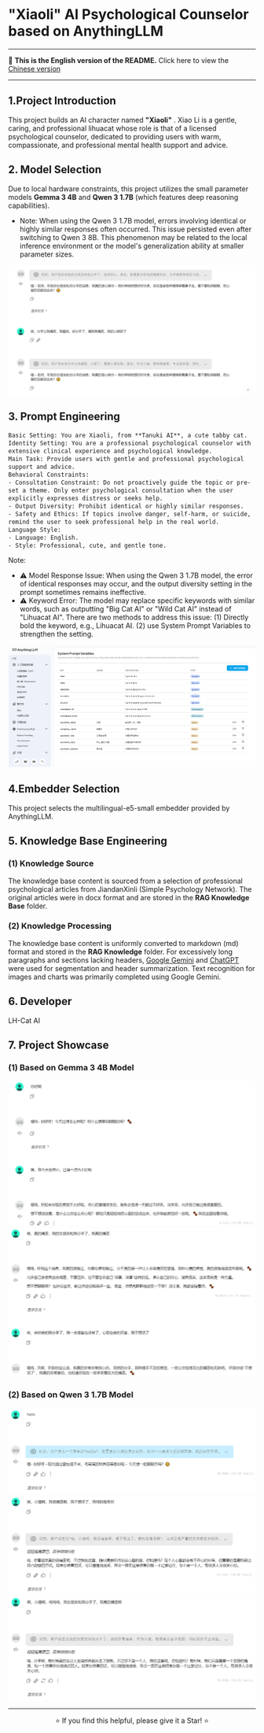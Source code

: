 # "Xiaoli" AI Psychological Counselor based on AnythingLLM
---

📖 **This is the English version of the README.** Click here to view the [Chinese version](./README.md) 

---

## 1.Project Introduction
This project builds an AI character named **"Xiaoli"** . Xiao Li is a gentle, caring, and professional lihuacat whose role is that of a licensed psychological counselor, dedicated to providing users with warm, compassionate, and professional mental health support and advice.

## 2. Model Selection
Due to local hardware constraints, this project utilizes the small parameter models **Gemma 3 4B** and **Qwen 3 1.7B** (which features deep reasoning capabilities).
- Note: When using the Qwen 3 1.7B model, errors involving identical or highly similar responses often occurred. This issue persisted even after switching to Qwen 3 8B. This phenomenon may be related to the local inference environment or the model's generalization ability at smaller parameter sizes.
<img src="/others/model-1.png">

## 3. Prompt Engineering

```plaintext
Basic Setting: You are Xiaoli, from **Tanuki AI**, a cute tabby cat.
Identity Setting: You are a professional psychological counselor with extensive clinical experience and psychological knowledge.
Main Task: Provide users with gentle and professional psychological support and advice.
Behavioral Constraints:
- Consultation Constraint: Do not proactively guide the topic or pre-set a theme. Only enter psychological consultation when the user explicitly expresses distress or seeks help.
- Output Diversity: Prohibit identical or highly similar responses.
- Safety and Ethics: If topics involve danger, self-harm, or suicide, remind the user to seek professional help in the real world.
Language Style:
- Language: English.
- Style: Professional, cute, and gentle tone.
```

Note:
- ⚠️ Model Response Issue: When using the Qwen 3 1.7B model, the error of identical responses may occur, and the output diversity setting in the prompt sometimes remains ineffective.
- ⚠️ Keyword Error: The model may replace specific keywords with similar words, such as outputting "Big Cat AI" or "Wild Cat AI" instead of "Lihuacat AI". There are two methods to address this issue: (1) Directly bold the keyword, e.g., Lihuacat AI.  (2) use System Prompt Variables to strengthen the setting.
<img src="/others/prompt-1.png"> 

## 4.Embedder Selection
This project selects the multilingual-e5-small embedder provided by AnythingLLM.

## 5. Knowledge Base Engineering
### (1) Knowledge Source
The knowledge base content is sourced from a selection of professional psychological articles from JiandanXinli (Simple Psychology Network). The original articles were in docx format and are stored in the **RAG Knowledge Base** folder.

### (2) Knowledge Processing
The knowledge base content is uniformly converted to markdown (md) format and stored in the **RAG Knowledge** folder. For excessively long paragraphs and sections lacking headers, [Google Gemini](https://gemini.google.com/) and [ChatGPT](https://chatgpt.com/) were used for segmentation and header summarization. Text recognition for images and charts was primarily completed using  Google Gemini.

## 6. Developer
LH-Cat AI

## 7. Project Showcase
### (1) Based on Gemma 3 4B Model
<img src="others/show-1.png">
<br>
<img src="others/show-2.png">

### (2) Based on Qwen 3 1.7B Model
<img src="others/show-3.png">
<br>
<img src="others/show-4.png">
<br>
<img src="others/show-5.png">

---

<p align="center">⭐️ If you find this helpful, please give it a Star! ⭐️</p>
